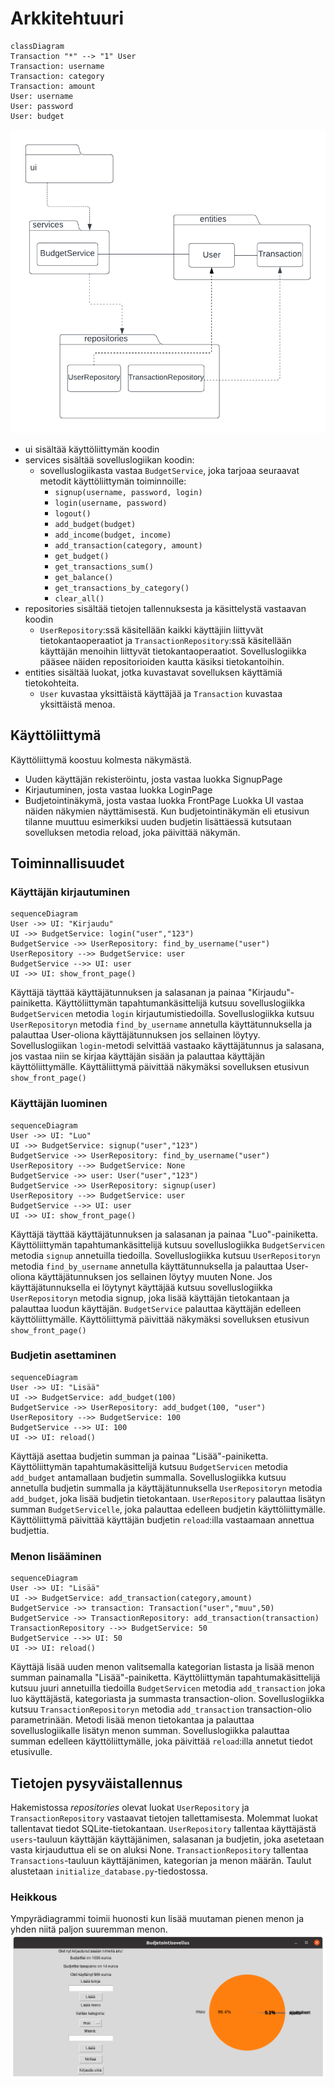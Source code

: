 # Arkkitehtuuri

```mermaid
classDiagram
Transaction "*" --> "1" User
Transaction: username
Transaction: category
Transaction: amount
User: username
User: password
User: budget
```
![pakkauskaavio](https://github.com/eerolasi/ot-harjoitustyo/blob/master/budgetapp/dokumentaatio/photos/pakkauskaavio.png)  

- ui sisältää käyttöliittymän koodin
- services sisältää sovelluslogiikan koodin:
  - sovelluslogiikasta vastaa `BudgetService`, joka tarjoaa seuraavat metodit käyttöliittymän toiminnoille:
    - `signup(username, password, login)`  
    - `login(username, password)`  
    - `logout()`  
    - `add_budget(budget)`  
    - `add_income(budget, income)`  
    - `add_transaction(category, amount)`  
    - `get_budget()`  
    - `get_transactions_sum()`  
    - `get_balance()`  
    - `get_transactions_by_category()`  
    - `clear_all()`  
- repositories sisältää tietojen tallennuksesta ja käsittelystä vastaavan koodin
  - `UserRepository`:ssä käsitellään kaikki käyttäjiin liittyvät tietokantaoperaatiot ja `TransactionRepository`:ssä käsitellään käyttäjän menoihin liittyvät tietokantaoperaatiot. Sovelluslogiikka pääsee näiden repositorioiden kautta käsiksi tietokantoihin. 
- entities sisältää luokat, jotka kuvastavat sovelluksen käyttämiä tietokohteita.
  - `User` kuvastaa yksittäistä käyttäjää ja `Transaction` kuvastaa yksittäistä menoa.


## Käyttöliittymä
Käyttöliittymä koostuu kolmesta näkymästä.
- Uuden käyttäjän rekisteröintu, josta vastaa luokka SignupPage
- Kirjautuminen, josta vastaa luokka LoginPage
- Budjetointinäkymä, josta vastaa luokka FrontPage
Luokka UI vastaa näiden näkymien näyttämisestä. Kun budjetointinäkymän eli etusivun tilanne muuttuu esimerkiksi uuden budjetin lisättäessä kutsutaan sovelluksen metodia reload, joka päivittää näkymän. 

## Toiminnallisuudet

### Käyttäjän kirjautuminen

```mermaid
sequenceDiagram
User ->> UI: "Kirjaudu"
UI ->> BudgetService: login("user","123")
BudgetService ->> UserRepository: find_by_username("user")
UserRepository -->> BudgetService: user
BudgetService -->> UI: user
UI ->> UI: show_front_page()
```

Käyttäjä täyttää käyttäjätunnuksen ja salasanan ja painaa "Kirjaudu"-painiketta. Käyttöliittymän tapahtumankäsittelijä kutsuu sovelluslogiikka `BudgetServicen` metodia `login` kirjautumistiedoilla. Sovelluslogiikka kutsuu `UserRepositoryn` metodia `find_by_username` annetulla käyttätunnuksella ja palauttaa User-oliona käyttäjätunnuksen jos sellainen löytyy. Sovelluslogiikan `login`-metodi selvittää vastaako käyttäjätunnus ja salasana, jos vastaa niin se kirjaa käyttäjän sisään ja palauttaa käyttäjän käyttöliittymälle. Käyttäliittymä päivittää näkymäksi sovelluksen etusivun `show_front_page()`

### Käyttäjän luominen

```mermaid
sequenceDiagram
User ->> UI: "Luo"
UI ->> BudgetService: signup("user","123")
BudgetService ->> UserRepository: find_by_username("user")
UserRepository -->> BudgetService: None
BudgetService ->> user: User("user","123")
BudgetService ->> UserRepository: signup(user)
UserRepository -->> BudgetService: user
BudgetService -->> UI: user
UI ->> UI: show_front_page()
```

Käyttäjä täyttää käyttäjätunnuksen ja salasanan ja painaa "Luo"-painiketta. Käyttöliittymän tapahtumankäsittelijä kutsuu sovelluslogiikka `BudgetServicen` metodia `signup` annetuilla tiedoilla. Sovelluslogiikka kutsuu `UserRepositoryn` metodia `find_by_username` annetulla käyttätunnuksella ja palauttaa User-oliona käyttäjätunnuksen jos sellainen löytyy muuten None. Jos käyttäjätunnuksella ei löytynyt käyttäjää kutsuu sovelluslogiikka `UserRepositoryn` metodia signup, joka lisää käyttäjän tietokantaan ja palauttaa luodun käyttäjän. `BudgetService` palauttaa käyttäjän edelleen käyttöliittymälle. Käyttöliittymä päivittää näkymäksi sovelluksen etusivun `show_front_page()`

### Budjetin asettaminen

```mermaid
sequenceDiagram
User ->> UI: "Lisää"
UI ->> BudgetService: add_budget(100)
BudgetService ->> UserRepository: add_budget(100, "user")
UserRepository -->> BudgetService: 100
BudgetService -->> UI: 100
UI ->> UI: reload()
```
Käyttäjä asettaa budjetin summan ja painaa "Lisää"-painiketta. Käyttöliittymän tapahtumakäsittelijä kutsuu `BudgetServicen` metodia `add_budget` antamallaan budjetin summalla. Sovelluslogiikka kutsuu annetulla budjetin summalla ja käyttäjätunnuksella `UserRepositoryn` metodia `add_budget`, joka lisää budjetin tietokantaan. `UserRepository` palauttaa lisätyn summan `BudgetServicelle`, joka palauttaa edelleen budjetin käyttöliittymälle. Käyttöliittymä päivittää käyttäjän budjetin `reload`:illa vastaamaan annettua budjettia.

### Menon lisääminen

```mermaid
sequenceDiagram
User ->> UI: "Lisää"
UI ->> BudgetService: add_transaction(category,amount)
BudgetService ->> transaction: Transaction("user","muu",50)
BudgetService ->> TransactionRepository: add_transaction(transaction)
TransactionRepository -->> BudgetService: 50
BudgetService -->> UI: 50
UI ->> UI: reload()
```

Käyttäjä lisää uuden menon valitsemalla kategorian listasta ja lisää menon summan painamalla "Lisää"-painiketta. Käyttöliittymän tapahtumakäsittelijä kutsuu juuri annetuilla tiedoilla `BudgetServicen` metodia `add_transaction` joka luo käyttäjästä, kategoriasta ja summasta transaction-olion. Sovelluslogiikka kutsuu `TransactionRepositoryn` metodia `add_transaction` transaction-olio parametrinään. Metodi lisää menon tietokantaa ja palauttaa sovelluslogiikalle lisätyn menon summan. Sovelluslogiikka palauttaa summan edelleen käyttöliittymälle, joka päivittää `reload`:illa annetut tiedot etusivulle.

## Tietojen pysyväistallennus
Hakemistossa <em>repositories</em> olevat luokat `UserRepository` ja `TransactionRepository` vastaavat tietojen tallettamisesta. Molemmat luokat tallentavat tiedot SQLite-tietokantaan. `UserRepository` tallentaa käyttäjästä `users`-tauluun käyttäjän käyttäjänimen, salasanan ja budjetin, joka asetetaan vasta kirjauduttua eli se on aluksi None. `TransactionRepository` tallentaa `Transactions`-tauluun käyttäjänimen, kategorian ja menon määrän. Taulut alustetaan `initialize_database.py`-tiedostossa.


### Heikkous
Ympyrädiagrammi toimii huonosti kun lisää muutaman pienen menon ja yhden niitä paljon suuremman menon.
![heikkous](https://github.com/eerolasi/ot-harjoitustyo/blob/master/budgetapp/dokumentaatio/photos/heikkous.png)
